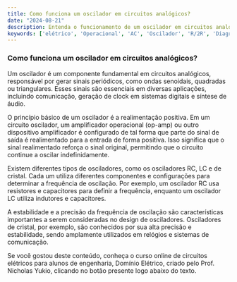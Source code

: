 ```yaml
---
title: Como funciona um oscilador em circuitos analógicos?
date: "2024-08-21"
description: Entenda o funcionamento de um oscilador em circuitos analógicos e sua importância em aplicações práticas.
keywords: ['elétrico', 'Operacional', 'AC', 'Oscilador', 'R/2R', 'Diagrama', 'ponte']
---
```


### Como funciona um oscilador em circuitos analógicos?

Um oscilador é um componente fundamental em circuitos analógicos, responsável por gerar sinais periódicos, como ondas senoidais, quadradas ou triangulares. Esses sinais são essenciais em diversas aplicações, incluindo comunicação, geração de clock em sistemas digitais e síntese de áudio.

O princípio básico de um oscilador é a realimentação positiva. Em um circuito oscilador, um amplificador operacional (op-amp) ou outro dispositivo amplificador é configurado de tal forma que parte do sinal de saída é realimentado para a entrada de forma positiva. Isso significa que o sinal realimentado reforça o sinal original, permitindo que o circuito continue a oscilar indefinidamente.

Existem diferentes tipos de osciladores, como os osciladores RC, LC e de cristal. Cada um utiliza diferentes componentes e configurações para determinar a frequência de oscilação. Por exemplo, um oscilador RC usa resistores e capacitores para definir a frequência, enquanto um oscilador LC utiliza indutores e capacitores.

A estabilidade e a precisão da frequência de oscilação são características importantes a serem consideradas no design de osciladores. Osciladores de cristal, por exemplo, são conhecidos por sua alta precisão e estabilidade, sendo amplamente utilizados em relógios e sistemas de comunicação.

Se você gostou deste conteúdo, conheça o curso online de circuitos elétricos para alunos de engenharia, Domínio Elétrico, criado pelo Prof. Nicholas Yukio, clicando no botão presente logo abaixo do texto.